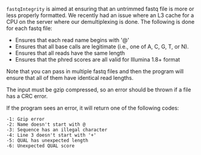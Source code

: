 `fastqIntegrity` is aimed at ensuring that an untrimmed fastq file is more or less properly formatted. We recently had an issue where an L3 cache for a CPU on the server where our demultiplexing is done. The following is done for each fastq file:

 * Ensures that each read name begins with '@'
 * Ensures that all base calls are legitimate (i.e., one of A, C, G, T, or N).
 * Ensures that all reads have the same length
 * Ensures that the phred scores are all valid for Illumina 1.8+ format

Note that you can pass in multiple fastq files and then the program will ensure that all of them have identical read lengths.

The input must be gzip compressed, so an error should be thrown if a file has a CRC error.

If the program sees an error, it will return one of the following codes:

    -1: Gzip error
    -2: Name doesn't start with @
    -3: Sequence has an illegal character
    -4: Line 3 doesn't start with '+'
    -5: QUAL has unexpected length
    -6: Unexpected QUAL score

